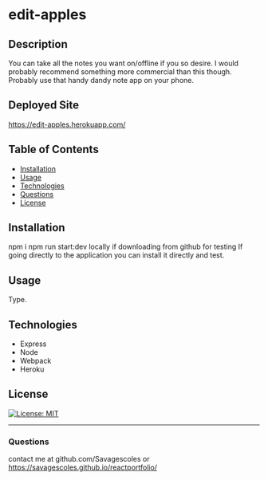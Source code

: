 # edit-apples

## Description
You can take all the notes you want on/offline if you so desire. I would probably recommend something more commercial than this though. Probably use that handy dandy note app on your phone. 

## Deployed Site
https://edit-apples.herokuapp.com/

## Table of Contents
* [Installation](#installation)
* [Usage](#usage)
* [Technologies](#technologies)
* [Questions](#questions)
* [License](#license)

## Installation
npm i
npm run start:dev locally if downloading from github for testing
If going directly to the application you can install it directly and test. 

## Usage
Type.

## Technologies
- Express
- Node
- Webpack
- Heroku

## License
[![License: MIT](https://img.shields.io/badge/License-MIT-yellow.svg)](https://opensource.org/licenses/MIT)

---
### Questions
contact me at github.com/Savagescoles
or
https://savagescoles.github.io/reactportfolio/
